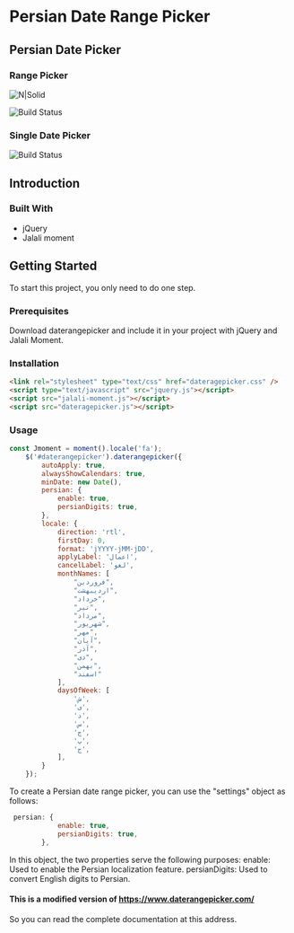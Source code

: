 # Persian Date Range Picker
## Persian Date Picker
### Range Picker
![N|Solid](https://user-images.githubusercontent.com/49247720/273688633-51494a5e-35ea-4774-a84d-ff3caf01af62.png)

![Build Status](https://user-images.githubusercontent.com/49247720/273688671-c8825f07-060a-4cf8-9d57-ac70ab6adb07.png)

### Single Date Picker

![Build Status](https://user-images.githubusercontent.com/49247720/273688710-c41eaf80-e309-4bed-8609-a96cd8c54277.png)
## Introduction

### Built With
* jQuery 
* Jalali moment
## Getting Started

To start this project, you only need to do one step.

### Prerequisites
Download daterangepicker and include it in your project with jQuery and Jalali Moment. 

### Installation

```html
<link rel="stylesheet" type="text/css" href="dateragepicker.css" />
<script type="text/javascript" src="jquery.js"></script>
<script src="jalali-moment.js"></script>
<script src="dateragepicker.js"></script>
```
### Usage
```javascript
const Jmoment = moment().locale('fa');
    $('#daterangepicker').daterangepicker({
        autoApply: true,
        alwaysShowCalendars: true,
        minDate: new Date(),
        persian: {
            enable: true,
            persianDigits: true,
        },
        locale: {
            direction: 'rtl',
            firstDay: 0,
            format: 'jYYYY-jMM-jDD',
            applyLabel: 'اعمال',
            cancelLabel: 'لغو',
            monthNames: [
                "فروردین",
                "اردیبهشت",
                "خرداد",
                "تیر",
                "مرداد",
                "شهریور",
                "مهر",
                "آبان",
                "آذر",
                "دی",
                "بهمن",
                "اسفند"
            ],
            daysOfWeek: [
                'ش',
                'ی',
                'د',
                'س',
                'چ',
                'پ',
                'ج',
            ],
        }
    });
```
To create a Persian date range picker, you can use the "settings" object as follows:

```javascript
 persian: {
            enable: true,
            persianDigits: true,
        },
```
In this object, the two properties serve the following purposes:
enable: Used to enable the Persian localization feature.
persianDigits: Used to convert English digits to Persian.

#### This is a modified version of https://www.daterangepicker.com/
So you can read the complete documentation at this address.


